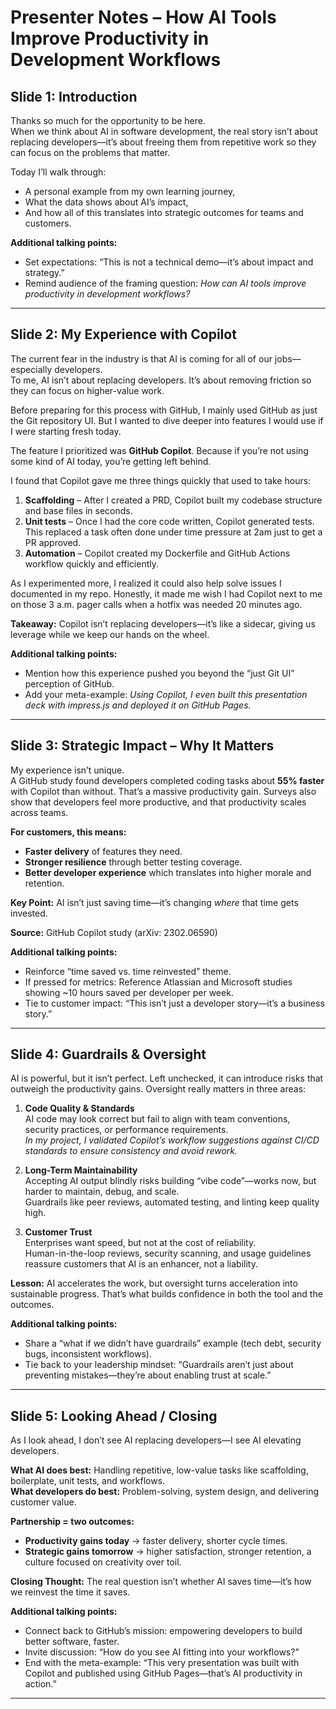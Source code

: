 # Presenter Notes – How AI Tools Improve Productivity in Development Workflows

## Slide 1: Introduction
Thanks so much for the opportunity to be here.  
When we think about AI in software development, the real story isn’t about replacing developers—it’s about freeing them from repetitive work so they can focus on the problems that matter.  

Today I’ll walk through:
- A personal example from my own learning journey,
- What the data shows about AI’s impact,
- And how all of this translates into strategic outcomes for teams and customers.

**Additional talking points:**
- Set expectations: “This is not a technical demo—it’s about impact and strategy.”
- Remind audience of the framing question: *How can AI tools improve productivity in development workflows?*

---

## Slide 2: My Experience with Copilot
The current fear in the industry is that AI is coming for all of our jobs—especially developers.  
To me, AI isn’t about replacing developers. It’s about removing friction so they can focus on higher-value work.  

Before preparing for this process with GitHub, I mainly used GitHub as just the Git repository UI. But I wanted to dive deeper into features I would use if I were starting fresh today.  

The feature I prioritized was **GitHub Copilot**. Because if you’re not using some kind of AI today, you’re getting left behind.  

I found that Copilot gave me three things quickly that used to take hours:
1. **Scaffolding** – After I created a PRD, Copilot built my codebase structure and base files in seconds.  
2. **Unit tests** – Once I had the core code written, Copilot generated tests. This replaced a task often done under time pressure at 2am just to get a PR approved.  
3. **Automation** – Copilot created my Dockerfile and GitHub Actions workflow quickly and efficiently.  

As I experimented more, I realized it could also help solve issues I documented in my repo. Honestly, it made me wish I had Copilot next to me on those 3 a.m. pager calls when a hotfix was needed 20 minutes ago.  

**Takeaway:** Copilot isn’t replacing developers—it’s like a sidecar, giving us leverage while we keep our hands on the wheel.  

**Additional talking points:**
- Mention how this experience pushed you beyond the “just Git UI” perception of GitHub.
- Add your meta-example: *Using Copilot, I even built this presentation deck with impress.js and deployed it on GitHub Pages.*

---

## Slide 3: Strategic Impact – Why It Matters
My experience isn’t unique.  
A GitHub study found developers completed coding tasks about **55% faster** with Copilot than without. That’s a massive productivity gain. Surveys also show that developers feel more productive, and that productivity scales across teams.  

**For customers, this means:**
- **Faster delivery** of features they need.  
- **Stronger resilience** through better testing coverage.  
- **Better developer experience** which translates into higher morale and retention.  

**Key Point:** AI isn’t just saving time—it’s changing *where* that time gets invested.  

**Source:** GitHub Copilot study (arXiv: 2302.06590)  

**Additional talking points:**
- Reinforce “time saved vs. time reinvested” theme.  
- If pressed for metrics: Reference Atlassian and Microsoft studies showing ~10 hours saved per developer per week.  
- Tie to customer impact: “This isn’t just a developer story—it’s a business story.”

---

## Slide 4: Guardrails & Oversight
AI is powerful, but it isn’t perfect. Left unchecked, it can introduce risks that outweigh the productivity gains. Oversight really matters in three areas:  

1. **Code Quality & Standards**  
   AI code may look correct but fail to align with team conventions, security practices, or performance requirements.  
   *In my project, I validated Copilot’s workflow suggestions against CI/CD standards to ensure consistency and avoid rework.*  

2. **Long-Term Maintainability**  
   Accepting AI output blindly risks building “vibe code”—works now, but harder to maintain, debug, and scale.  
   Guardrails like peer reviews, automated testing, and linting keep quality high.  

3. **Customer Trust**  
   Enterprises want speed, but not at the cost of reliability.  
   Human-in-the-loop reviews, security scanning, and usage guidelines reassure customers that AI is an enhancer, not a liability.  

**Lesson:** AI accelerates the work, but oversight turns acceleration into sustainable progress. That’s what builds confidence in both the tool and the outcomes.  

**Additional talking points:**
- Share a “what if we didn’t have guardrails” example (tech debt, security bugs, inconsistent workflows).
- Tie back to your leadership mindset: “Guardrails aren’t just about preventing mistakes—they’re about enabling trust at scale.”

---

## Slide 5: Looking Ahead / Closing
As I look ahead, I don’t see AI replacing developers—I see AI elevating developers.  

**What AI does best:** Handling repetitive, low-value tasks like scaffolding, boilerplate, unit tests, and workflows.  
**What developers do best:** Problem-solving, system design, and delivering customer value.  

**Partnership = two outcomes:**  
- **Productivity gains today** → faster delivery, shorter cycle times.  
- **Strategic gains tomorrow** → higher satisfaction, stronger retention, a culture focused on creativity over toil.  

**Closing Thought:** The real question isn’t whether AI saves time—it’s how we reinvest the time it saves.  

**Additional talking points:**
- Connect back to GitHub’s mission: empowering developers to build better software, faster.  
- Invite discussion: “How do you see AI fitting into your workflows?”  
- End with the meta-example: “This very presentation was built with Copilot and published using GitHub Pages—that’s AI productivity in action.”  

---